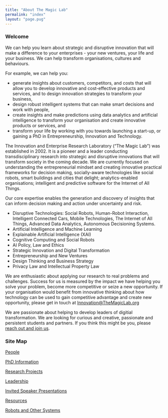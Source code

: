 ```yaml
---
title: "About The Magic Lab"
permalink: "index"
layout: "page.pug"
---
```

### Welcome

We can help you learn about strategic and disruptive innovation that will make a difference to your enterprises - your new ventures, your life and your business. We can help transform organisations, cultures and behaviours.

For example, we can help you:
- generate insights about customers, competitors, and costs that will allow you to develop innovative and cost-effective products and services, and to design innovation strategies to transform your business,
- design robust intelligent systems that can make smart decisions and work with people,
- create insights and make predictions using data analytics and artificial intelligence to transform your organisation and create innovative products or services, and 
- transform your life by working with you towards launching a start-up, or gaining a PhD in Entrepreneurship, Innovation and Technology.

The Innovation and Enterprise Research Laboratory (“The Magic Lab”) was established in 2002. It is a pioneer and a leader conducting transdisciplinary research into strategic and disruptive innovations that will transform society in the coming decade. We are currently focused on understanding the entrepreneurial mindset and creating innovative practical frameworks for decision making, socially-aware technologies like social robots, smart buildings and cities that delight; analytics-enabled organisations; intelligent and predictive software for the Internet of All Things.

Our core expertise enables the generation and discovery of insights that can inform decision making and action under uncertainty and risk. 
- Disruptive Technologies: Social Robots, Human-Robot Interaction, Intelligent Connected Cars, Mobile Technologies, The Internet of All Things, Advanced Data Analytics, Autonomous Decisioning Systems.
- Artificial Intelligence and Machine Learning 
- Explainable Artificial Intelligence (XAI)
- Cognitive Computing and Social Robots
- AI Policy, Law and Ethics
- Strategic Innovation and Digital Transformation
- Entrepreneurship and New Ventures
- Design Thinking and Business Strategy
- Privacy Law and Intellectual Property Law



We are enthusiastic about applying our research to real problems and challenges. Success for us is measured by the impact we have helping you solve your problem, become more competitive or seize a new opportunity. If your organisation would benefit from innovative thinking about how technology can be used to gain competitive advantage and create new opportunity, please get in touch at Innovation@TheMagicLab.org

We are passionate about helping to develop leaders of digitial transformation. We are looking for curious and creative, passionate and persistent students and partners. If you think this might be you, please [reach out and join us](join-us.html).

### Site Map

[People](people.html)

[PhD Information](join-us.html)

[Research Projects](research-projects.html)

[Leadership](leadership.html)

[Invited Speaker Presentations](invited-speaker-presentations.html)

[Resources](resources.html)

[Robots and Other Systems](robots-and-other-systems.html)

